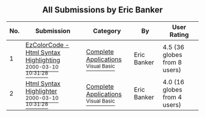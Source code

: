 ﻿<div align="center">

## All Submissions by Eric Banker

</div>

No.  | Submission | Category | By   | User Rating
---- | ---------- | -------- | ---- | -----------
1 | [EzColorCode \- Html Syntax Highlighting<br /><sup>2000-03-10 10:31:28</sup>](https://github.com/Planet-Source-Code/eric-banker-ezcolorcode-html-syntax-highlighting__1-6108) | [Complete Applications<br /><sup>Visual Basic</sup>](../ByCategory/complete-applications__1-27.md) | Eric Banker | 4.5 (36 globes from 8 users)
2 | [Html Syntax Highlighter<br /><sup>2000-03-10 10:31:28</sup>](https://github.com/Planet-Source-Code/eric-banker-html-syntax-highlighter__1-6506) | [Complete Applications<br /><sup>Visual Basic</sup>](../ByCategory/complete-applications__1-27.md) | Eric Banker | 4.0 (16 globes from 4 users)
